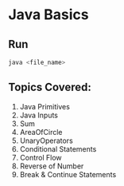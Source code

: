 # Java Basics

## Run

```sh
java <file_name>
```

## Topics Covered:
1. Java Primitives
2. Java Inputs
3. Sum
4. AreaOfCircle
5. UnaryOperators
6. Conditional Statements
7. Control Flow
8. Reverse of Number
10. Break & Continue Statements